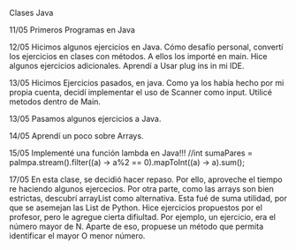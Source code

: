 Clases Java

11/05
Primeros Programas en Java

12/05
Hicimos algunos ejercicios en Java. Cómo desafío personal, convertí los ejercicios en clases con métodos.
A ellos los importé en main.
Hice algunos ejercicios adicionales.
Aprendí a Usar plug ins in mi IDE.

13/05
Hicimos Ejercicios pasados, en  java. Como ya los había hecho por mi propia cuenta, decidí implementar el uso de
Scanner como input. Utilicé metodos dentro de Main.

13/05
Pasamos algunos ejercicios a Java. 

14/05
Aprendí un poco sobre Arrays.

15/05
Implementé una función lambda en Java!!!
//int sumaPares = paImpa.stream().filter((a) -> a%2 == 0).mapToInt((a) -> a).sum();

17/05
En esta clase, se decidió hacer repaso. Por ello, aproveche el tiempo re haciendo algunos ejercecios. Por otra parte,
como las arrays son  bien estrictas, descubrí arrayList como alternativa. Esta fué de suma utilidad, por
que se asemejan  las List de Python.
Hice ejercicios propuestos por el profesor, pero le agregue cierta difiultad. Por ejemplo, un ejercicio, era el número
mayor de N. Aparte de eso, propuese un método que permita  identificar el mayor O menor número.







